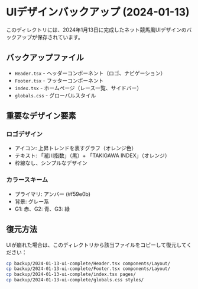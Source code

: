 # UIデザインバックアップ (2024-01-13)

このディレクトリには、2024年1月13日に完成したネット競馬風UIデザインのバックアップが保存されています。

## バックアップファイル

- `Header.tsx` - ヘッダーコンポーネント（ロゴ、ナビゲーション）
- `Footer.tsx` - フッターコンポーネント
- `index.tsx` - ホームページ（レース一覧、サイドバー）
- `globals.css` - グローバルスタイル

## 重要なデザイン要素

### ロゴデザイン
- アイコン: 上昇トレンドを表すグラフ（オレンジ色）
- テキスト: 「瀧川指数」（黒）+ 「TAKIGAWA INDEX」（オレンジ）
- 枠線なし、シンプルなデザイン

### カラースキーム
- プライマリ: アンバー (#f59e0b)
- 背景: グレー系
- G1: 赤、G2: 青、G3: 緑

## 復元方法

UIが崩れた場合は、このディレクトリから該当ファイルをコピーして復元してください：

```bash
cp backup/2024-01-13-ui-complete/Header.tsx components/Layout/
cp backup/2024-01-13-ui-complete/Footer.tsx components/Layout/
cp backup/2024-01-13-ui-complete/index.tsx pages/
cp backup/2024-01-13-ui-complete/globals.css styles/
```